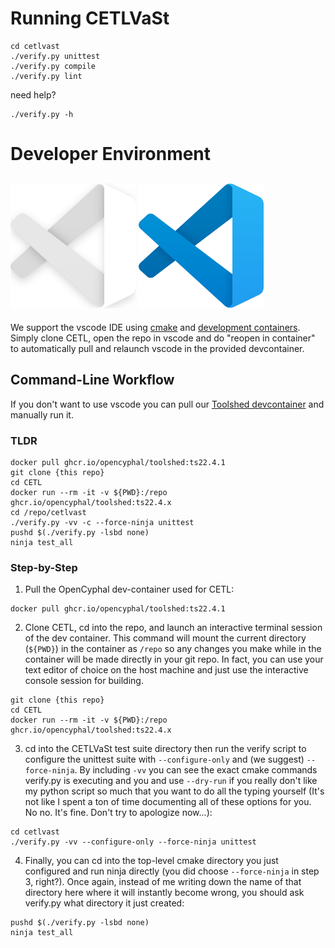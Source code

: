 # Running CETLVaSt

```
cd cetlvast
./verify.py unittest
./verify.py compile
./verify.py lint
```

need help?

```
./verify.py -h
```

# Developer Environment

## ![visual-studio code](.vscode/vscode-alt.svg#gh-dark-mode-only) ![visual-studio code](.vscode/vscode.svg#gh-light-mode-only)
We support the vscode IDE using
[cmake](https://github.com/microsoft/vscode-cmake-tools/blob/main/docs/README.md) and
[development containers](https://containers.dev/). Simply clone CETL, open the
repo in vscode and do "reopen in container" to automatically pull and relaunch
vscode in the provided devcontainer.

## Command-Line Workflow

If you don't want to use vscode you can pull our [Toolshed devcontainer](https://github.com/OpenCyphal/docker_toolchains/pkgs/container/toolshed)
and manually run it.

### TLDR
```
docker pull ghcr.io/opencyphal/toolshed:ts22.4.1
git clone {this repo}
cd CETL
docker run --rm -it -v ${PWD}:/repo ghcr.io/opencyphal/toolshed:ts22.4.x
cd /repo/cetlvast
./verify.py -vv -c --force-ninja unittest
pushd $(./verify.py -lsbd none)
ninja test_all
```

### Step-by-Step

1. Pull the OpenCyphal dev-container used for CETL:
```
docker pull ghcr.io/opencyphal/toolshed:ts22.4.1
```
2. Clone CETL, cd into the repo, and launch an interactive terminal session of
the dev container. This command will mount the current directory (`${PWD}`) in
the container as `/repo` so any changes you make while in the container will
be made directly in your git repo. In fact, you can use your text editor of
choice on the host machine and just use the interactive console session for
building.
```
git clone {this repo}
cd CETL
docker run --rm -it -v ${PWD}:/repo ghcr.io/opencyphal/toolshed:ts22.4.x
```
3. cd into the CETLVaSt test suite directory then run the verify script to
configure the unittest suite with `--configure-only` and (we suggest)
`--force-ninja`. By including `-vv` you can see the exact cmake commands
verify.py is executing and you and use `--dry-run` if you really don't
like my python script so much that you want to do all the typing yourself
(It's not like I spent a ton of time documenting all of these options for
you. No no. It's fine. Don't try to apologize now...):
```
cd cetlvast
./verify.py -vv --configure-only --force-ninja unittest
```
4. Finally, you can cd into the top-level cmake directory you just configured
and run ninja directly (you did choose `--force-ninja` in step 3, right?). Once
again, instead of me writing down the name of that directory here where it will
instantly become wrong, you should ask verify.py what directory it just created:
```
pushd $(./verify.py -lsbd none)
ninja test_all
```
